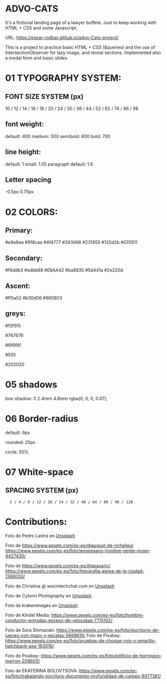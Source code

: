 # ADVO-CATS

It's a fictional landing page of a lawyer buffete. Just to keep working with HTML + CSS and some Javascript.

URL: https://espar-rodbar.github.io/advo-Cats-project/

This is a project to practice basic HTML + CSS (&queries) and the use of IntersectionObserver for lazy image, and reveal sections. Implemented also a modal form and basic slides.

# 01 TYPOGRAPHY SYSTEM:

<link rel="preconnect" href="https://fonts.googleapis.com">
<link rel="preconnect" href="https://fonts.gstatic.com" crossorigin>
<link href="https://fonts.googleapis.com/css2?family=Cormorant+Garamond:wght@400;500;600;700&display=swap" rel="stylesheet">

## FONT SIZE SYSTEM (px)

10 / 12 / 14 / 16 / 18 / 20 / 24 / 30 / 36 / 44 / 52 / 62 / 74 / 86 / 98

## font weight:

default: 400
medium: 500
semibold: 600
bold: 700

## line height:

default: 1
small: 1.05
paragraph default: 1.6

## Letter spacing

-0.5px
0.75px

# 02 COLORS:

## Primary:

#e9e8ee
#918caa
#4f4777
#393066
#231955
#120d2b
#070511

## Secondary:

#f6ddb3
#edbb68
#E8AA42
#ba8835
#5d441a
#2e220d

## Ascent:

#ff5a52
#b30d06
#660803

## greys:

#f5f5f5

#767676

#6f6f6f

#555

#202020

# 05 shadows

box-shadow: 0 2.4rem 4.8rem rgba(0, 0, 0, 0.07);

# 06 Border-radius

default: 9px

rounded: 25px

circle: 50%

# 07 White-space

## SPACING SYSTEM (px)

      2 / 4 / 8 / 12 / 16 / 24 / 32 / 48 / 64 / 80 / 96 / 128

# Contributions:

Foto de Pedro Lastra</a> en <a href="https://unsplash.com/es/fotos/Nyvq2juw4_o">Unsplash</a>

Foto de https://www.pexels.com/es-es/@august-de-richelieu/
https://www.pexels.com/es-es/foto/empresario-hombre-gente-mujer-4427430/

Foto de https://www.pexels.com/es-es/@apasaric/
https://www.pexels.com/es-es/foto/fotografia-aerea-de-la-ciudad-1388030/

Foto de Christina @ wocintechchat.com</a> en <a href="https://unsplash.com/es/s/fotos/reunion?utm_source=unsplash&utm_medium=referral&utm_content=creditCopyText">Unsplash</a>

Foto de Cytonn Photography</a> en <a href="https://unsplash.com/es/s/fotos/reunion?utm_source=unsplash&utm_medium=referral&utm_content=creditCopyText">Unsplash</a>

Foto de krakenimages</a> en <a href="https://unsplash.com/es/s/fotos/reunion?utm_source=unsplash&utm_medium=referral&utm_content=creditCopyText">Unsplash</a>

Foto de Kindel Media: https://www.pexels.com/es-es/foto/hombre-conductor-entradas-exceso-de-velocidad-7715102/

Foto de Sora Shimazaki: https://www.pexels.com/es-es/foto/escritorio-de-jueces-con-mazo-y-escalas-5669619/
Foto de Pixabay: https://www.pexels.com/es-es/foto/pruebas-de-choque-rojo-y-amarillo-hatchback-axa-163016/

Foto de Pixabay: https://www.pexels.com/es-es/foto/edificio-de-hormigon-marron-208603/

Foto de EKATERINA BOLOVTSOVA: https://www.pexels.com/es-es/foto/trabajando-escritura-documento-profundidad-de-campo-6077381/
